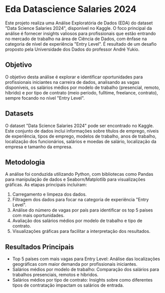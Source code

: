 # Eda Datascience Salaries 2024


Este projeto realiza uma Análise Exploratória de Dados (EDA) do dataset "Data Science Salaries 2024", disponível no Kaggle. O foco principal da análise é fornecer insights valiosos para profissionais que estão entrando no mercado de trabalho na área de Ciência de Dados, com ênfase na categoria de nível de experiência "Entry Level". É resultado de um desafio proposto pela Universidade dos Dados do professor André Yukio.

## Objetivo

O objetivo desta análise é explorar e identificar oportunidades para profissionais iniciantes na carreira de dados, analisando as vagas disponíveis, os salários médios por modelo de trabalho (presencial, remoto, híbrido) e por tipo de contrato (meio período, fulltime, freelance, contrato), sempre focando no nível "Entry Level".

## Datasets

O dataset "Data Science Salaries 2024" pode ser encontrado no Kaggle. Este conjunto de dados inclui informações sobre títulos de emprego, níveis de experiência, tipos de emprego, modelos de trabalho, anos de trabalho, localização dos funcionários, salários e moedas de salário, localização da empresa e tamanho da empresa.

## Metodologia
A análise foi conduzida utilizando Python, com bibliotecas como Pandas para manipulação de dados e Seaborn/Matplotlib para visualizações gráficas. As etapas principais incluíram:

1. Carregamento e limpeza dos dados.
2. Filtragem dos dados para focar na categoria de experiência "Entry Level".
3. Análise do número de vagas por país para identificar os top 5 países com mais oportunidades.
4. Avaliação dos salários médios por modelo de trabalho e tipo de contrato.
5. Visualizações gráficas para facilitar a interpretação dos resultados.

## Resultados Principais
* Top 5 países com mais vagas para Entry Level: Análise das localizações geográficas com maior demanda por profissionais iniciantes.
* Salários médios por modelo de trabalho: Comparação dos salários para trabalhos presenciais, remotos e híbridos.
* Salários médios por tipo de contrato: Insights sobre como diferentes tipos de contratação impactam os salários de entrada.
